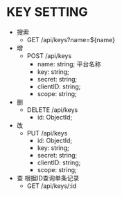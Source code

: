 # KEY SETTING

- 搜索
    - GET /api/keys?name=${name}
- 增
    - POST /api/keys
        - name: string; 平台名称
        - key: string;
        - secret: string;
        - clientID: string;
        - scope: string;
- 删
    - DELETE /api/keys
        - id: ObjectId;
- 改
    - PUT /api/keys
        - id: ObjectId;
        - key: string;
        - secret: string;
        - clientID: string;
        - scope: string;
- 查 根据ID查询单条记录
    - GET /api/keys/:id